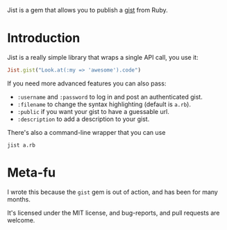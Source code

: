 Jist is a gem that allows you to publish a [gist](https://gist.github.com) from Ruby.

# Introduction

Jist is a really simple library that wraps a single API call, you use it:

```ruby
Jist.gist("Look.at(:my => 'awesome').code")
```

If you need more advanced features you can also pass:

* `:username` and `:password` to log in and post an authenticated gist.
* `:filename` to change the syntax highlighting (default is `a.rb`).
* `:public` if you want your gist to have a guessable url.
* `:description` to add a description to your gist.

There's also a command-line wrapper that you can use

```shell
jist a.rb
```

Meta-fu
=======

I wrote this because the `gist` gem is out of action, and has been for many months.

It's licensed under the MIT license, and bug-reports, and pull requests are welcome.
